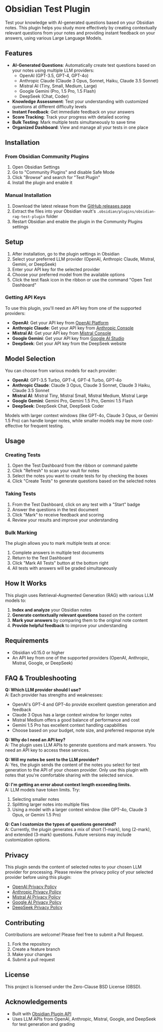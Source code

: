# Obsidian Test Plugin

Test your knowledge with AI-generated questions based on your Obsidian notes. This plugin helps you study more effectively by creating contextually relevant questions from your notes and providing instant feedback on your answers, using various Large Language Models.

## Features

- **AI-Generated Questions**: Automatically create test questions based on your notes using multiple LLM providers:
  - OpenAI (GPT-3.5, GPT-4, GPT-4o)
  - Anthropic Claude (Claude 3 Opus, Sonnet, Haiku, Claude 3.5 Sonnet)
  - Mistral AI (Tiny, Small, Medium, Large)
  - Google Gemini (Pro, 1.5 Pro, 1.5 Flash)
  - DeepSeek (Chat, Coder)
- **Knowledge Assessment**: Test your understanding with customized questions at different difficulty levels
- **Instant Feedback**: Get immediate feedback on your answers
- **Score Tracking**: Track your progress with detailed scoring
- **Bulk Testing**: Mark multiple tests simultaneously to save time
- **Organized Dashboard**: View and manage all your tests in one place

## Installation

### From Obsidian Community Plugins

1. Open Obsidian Settings
2. Go to "Community Plugins" and disable Safe Mode
3. Click "Browse" and search for "Test Plugin"
4. Install the plugin and enable it

### Manual Installation

1. Download the latest release from the [GitHub releases page](https://github.com/aldo-g/obsidian-rag-test-plugin/releases)
2. Extract the files into your Obsidian vault's `.obsidian/plugins/obsidian-rag-test-plugin` folder
3. Restart Obsidian and enable the plugin in the Community Plugins settings

## Setup

1. After installation, go to the plugin settings in Obsidian
2. Select your preferred LLM provider (OpenAI, Anthropic Claude, Mistral, Gemini, or DeepSeek)
3. Enter your API key for the selected provider
4. Choose your preferred model from the available options
5. Click the test flask icon in the ribbon or use the command "Open Test Dashboard"

### Getting API Keys

To use this plugin, you'll need an API key from one of the supported providers:

- **OpenAI**: Get your API key from [OpenAI Platform](https://platform.openai.com/account/api-keys)
- **Anthropic Claude**: Get your API key from [Anthropic Console](https://console.anthropic.com/settings/keys)
- **Mistral AI**: Get your API key from [Mistral Console](https://console.mistral.ai/api-keys/)
- **Google Gemini**: Get your API key from [Google AI Studio](https://makersuite.google.com/app/apikey)
- **DeepSeek**: Get your API key from the DeepSeek website

## Model Selection

You can choose from various models for each provider:

- **OpenAI**: GPT-3.5 Turbo, GPT-4, GPT-4 Turbo, GPT-4o
- **Anthropic Claude**: Claude 3 Opus, Claude 3 Sonnet, Claude 3 Haiku, Claude 3.5 Sonnet
- **Mistral AI**: Mistral Tiny, Mistral Small, Mistral Medium, Mistral Large
- **Google Gemini**: Gemini Pro, Gemini 1.5 Pro, Gemini 1.5 Flash
- **DeepSeek**: DeepSeek Chat, DeepSeek Coder

Models with larger context windows (like GPT-4o, Claude 3 Opus, or Gemini 1.5 Pro) can handle longer notes, while smaller models may be more cost-effective for frequent testing.

## Usage

### Creating Tests

1. Open the Test Dashboard from the ribbon or command palette
2. Click "Refresh" to scan your vault for notes
3. Select the notes you want to create tests for by checking the boxes
4. Click "Create Tests" to generate questions based on the selected notes

### Taking Tests

1. From the Test Dashboard, click on any test with a "Start" badge
2. Answer the questions in the test document
3. Click "Mark" to receive feedback and scoring
4. Review your results and improve your understanding

### Bulk Marking

The plugin allows you to mark multiple tests at once:

1. Complete answers in multiple test documents
2. Return to the Test Dashboard
3. Click "Mark All Tests" button at the bottom right
4. All tests with answers will be graded simultaneously

## How It Works

This plugin uses Retrieval-Augmented Generation (RAG) with various LLM models to:

1. **Index and analyze** your Obsidian notes
2. **Generate contextually relevant questions** based on the content
3. **Mark your answers** by comparing them to the original note content
4. **Provide helpful feedback** to improve your understanding

## Requirements

- Obsidian v0.15.0 or higher
- An API key from one of the supported providers (OpenAI, Anthropic, Mistral, Google, or DeepSeek)

## FAQ & Troubleshooting

**Q: Which LLM provider should I use?**  
A: Each provider has strengths and weaknesses:
- OpenAI's GPT-4 and GPT-4o provide excellent question generation and feedback
- Claude 3 Opus has a large context window for longer notes
- Mistral Medium offers a good balance of performance and cost
- Gemini 1.5 Pro has excellent context handling capabilities
- Choose based on your budget, note size, and preferred response style

**Q: Why do I need an API key?**  
A: The plugin uses LLM APIs to generate questions and mark answers. You need an API key to access these services.

**Q: Will my notes be sent to the LLM provider?**  
A: Yes, the plugin sends the content of the notes you select for test generation to the API of your chosen provider. Only use this plugin with notes that you're comfortable sharing with the selected service.

**Q: I'm getting an error about context length exceeding limits.**  
A: LLM models have token limits. Try:
1. Selecting smaller notes
2. Splitting larger notes into multiple files
3. Using a model with a larger context window (like GPT-4o, Claude 3 Opus, or Gemini 1.5 Pro)

**Q: Can I customize the types of questions generated?**  
A: Currently, the plugin generates a mix of short (1-mark), long (2-mark), and extended (3-mark) questions. Future versions may include customization options.

## Privacy

This plugin sends the content of selected notes to your chosen LLM provider for processing. Please review the privacy policy of your selected provider before using this plugin:

- [OpenAI Privacy Policy](https://openai.com/privacy/)
- [Anthropic Privacy Policy](https://www.anthropic.com/privacy)
- [Mistral AI Privacy Policy](https://mistral.ai/privacy/)
- [Google AI Privacy Policy](https://ai.google/static/documents/google-ai-privacy.pdf)
- [DeepSeek Privacy Policy](https://deepseek.com/privacy)

## Contributing

Contributions are welcome! Please feel free to submit a Pull Request.

1. Fork the repository
2. Create a feature branch
3. Make your changes
4. Submit a pull request

## License

This project is licensed under the Zero-Clause BSD License (0BSD).

## Acknowledgements

- Built with [Obsidian Plugin API](https://github.com/obsidianmd/obsidian-api)
- Uses LLM APIs from OpenAI, Anthropic, Mistral, Google, and DeepSeek for test generation and grading